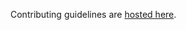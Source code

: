 Contributing guidelines are [hosted here](https://natario1.github.io/GIFCompressor/extra/contributing).